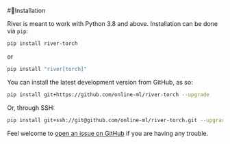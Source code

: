 #💈Installation

River is meant to work with Python 3.8 and above. Installation can be done via `pip`:

```sh
pip install river-torch
```
or
```sh
pip install "river[torch]"
```

You can install the latest development version from GitHub, as so:

```sh
pip install git+https://github.com/online-ml/river-torch --upgrade
```

Or, through SSH:

```sh
pip install git+ssh://git@github.com/online-ml/river-torch.git --upgrade
```

Feel welcome to [open an issue on GitHub](https://github.com/online-ml/river-torch/issues/new) if you are having any trouble.
